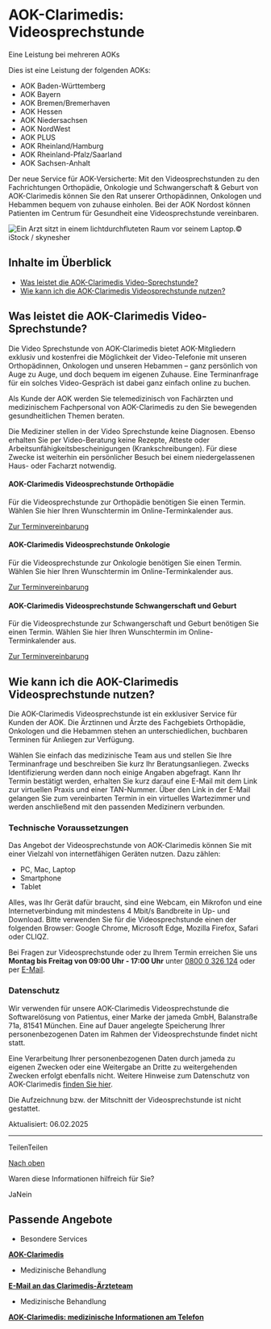 # AOK-Clarimedis: Videosprechstunde

Eine Leistung bei mehreren AOKs

Dies ist eine Leistung der folgenden AOKs:

- AOK Baden-Württemberg
- AOK Bayern
- AOK Bremen/Bremerhaven
- AOK Hessen
- AOK Niedersachsen
- AOK NordWest
- AOK PLUS
- AOK Rheinland/Hamburg
- AOK Rheinland-Pfalz/Saarland
- AOK Sachsen-Anhalt

Der neue Service für AOK-Versicherte: Mit den Videosprechstunden zu den Fachrichtungen Orthopädie, Onkologie und Schwangerschaft & Geburt von AOK-Clarimedis können Sie den Rat unserer Orthopädinnen, Onkologen und Hebammen bequem von zuhause einholen. Bei der AOK Nordost können Patienten im Centrum für Gesundheit eine Videosprechstunde vereinbaren.

![Ein Arzt sitzt in einem lichtdurchfluteten Raum vor seinem Laptop.](https://www.aok.de/pk/magazin/cms/fileadmin/_processed_/b/5/csm_clarimedis-videosprechstunde_6837d257eb.jpg.webp)© iStock / skynesher

## Inhalte im Überblick

- [Was leistet die AOK-Clarimedis Video-Sprechstunde?](https://www.aok.de/pk/leistungen/medizinische-behandlung/clarimedis-videosprechstunde/#c1590615091)
- [Wie kann ich die AOK-Clarimedis Videosprechstunde nutzen?](https://www.aok.de/pk/leistungen/medizinische-behandlung/clarimedis-videosprechstunde/#c1590615092)

## Was leistet die AOK-Clarimedis Video-Sprechstunde?

Die Video Sprechstunde von AOK-Clarimedis bietet AOK-Mitgliedern exklusiv und kostenfrei die Möglichkeit der Video-Telefonie mit unseren Orthopädinnen, Onkologen und unseren Hebammen – ganz persönlich von Auge zu Auge, und doch bequem im eigenen Zuhause. Eine Terminanfrage für ein solches Video-Gespräch ist dabei ganz einfach online zu buchen.

Als Kunde der AOK werden Sie telemedizinisch von Fachärzten und medizinischem Fachpersonal von AOK-Clarimedis zu den Sie bewegenden gesundheitlichen Themen beraten.

Die Mediziner stellen in der Video Sprechstunde keine Diagnosen. Ebenso erhalten Sie per Video-Beratung keine Rezepte, Atteste oder Arbeitsunfähigkeitsbescheinigungen (Krankschreibungen). Für diese Zwecke ist weiterhin ein persönlicher Besuch bei einem niedergelassenen Haus- oder Facharzt notwendig.

#### AOK-Clarimedis Videosprechstunde Orthopädie

Für die Videosprechstunde zur Orthopädie benötigen Sie einen Termin. Wählen Sie hier Ihren Wunschtermin im Online-Terminkalender aus.

[Zur Terminvereinbarung](https://aok-terminbuchung.patientus.de/portal-app/#/aokcl1/portal/wizard?purpose_id=OVSORTHO&resource_id=02&language=de)

#### AOK-Clarimedis Videosprechstunde Onkologie

Für die Videosprechstunde zur Onkologie benötigen Sie einen Termin. Wählen Sie hier Ihren Wunschtermin im Online-Terminkalender aus.

[Zur Terminvereinbarung](https://aok-terminbuchung.patientus.de/portal-app/#/aokcl1/portal/wizard?purpose_id=OVSONKO&resource_id=01&language=de)

#### AOK-Clarimedis Videosprechstunde Schwangerschaft und Geburt

Für die Videosprechstunde zur Schwangerschaft und Geburt benötigen Sie einen Termin. Wählen Sie hier Ihren Wunschtermin im Online-Terminkalender aus.

[Zur Terminvereinbarung](https://aok-terminbuchung.patientus.de/portal-app/#/aokcl1/portal/wizard?purpose_id=OVSGYN&resource_id=03&language=de)

## Wie kann ich die AOK-Clarimedis Videosprechstunde nutzen?

Die AOK-Clarimedis Videosprechstunde ist ein exklusiver Service für Kunden der AOK. Die Ärztinnen und Ärzte des Fachgebiets Orthopädie, Onkologen und die Hebammen stehen an unterschiedlichen, buchbaren Terminen für Anliegen zur Verfügung.

Wählen Sie einfach das medizinische Team aus und stellen Sie Ihre Terminanfrage und beschreiben Sie kurz Ihr Beratungsanliegen. Zwecks Identifizierung werden dann noch einige Angaben abgefragt. Kann Ihr Termin bestätigt werden, erhalten Sie kurz darauf eine E-Mail mit dem Link zur virtuellen Praxis und einer TAN-Nummer. Über den Link in der E-Mail gelangen Sie zum vereinbarten Termin in ein virtuelles Wartezimmer und werden anschließend mit den passenden Medizinern verbunden.

### Technische Voraussetzungen

Das Angebot der Videosprechstunde von AOK-Clarimedis können Sie mit einer Vielzahl von internetfähigen Geräten nutzen. Dazu zählen:

- PC, Mac, Laptop
- Smartphone
- Tablet

Alles, was Ihr Gerät dafür braucht, sind eine Webcam, ein Mikrofon und eine Internetverbindung mit mindestens 4 Mbit/s Bandbreite in Up- und Download. Bitte verwenden Sie für die Videosprechstunde einen der folgenden Browser: Google Chrome, Microsoft Edge, Mozilla Firefox, Safari oder CLIQZ.

Bei Fragen zur Videosprechstunde oder zu Ihrem Termin erreichen Sie uns **Montag bis Freitag von 09:00 Uhr - 17:00 Uhr** unter [0800 0 326 124](tel:08000326124) oder per [E-Mail](https://www.aok.de/pk/leistungen/medizinische-behandlung/clarimedis-kontakt/).

### Datenschutz

Wir verwenden für unsere AOK-Clarimedis Videosprechstunde die Softwarelösung von Patientus, einer Marke der jameda GmbH, Balanstraße 71a, 81541 München. Eine auf Dauer angelegte Speicherung Ihrer personenbezogenen Daten im Rahmen der Videosprechstunde findet nicht statt.

Eine Verarbeitung Ihrer personenbezogenen Daten durch jameda zu eigenen Zwecken oder eine Weitergabe an Dritte zu weitergehenden Zwecken erfolgt ebenfalls nicht. Weitere Hinweise zum Datenschutz von AOK-Clarimedis [finden Sie hier](https://www.aok.de/pk/rechtliches/datenschutz-nutzungsrechte-clarimedis/).

Die Aufzeichnung bzw. der Mitschnitt der Videosprechstunde ist nicht gestattet.

Aktualisiert: 06.02.2025

* * *

TeilenTeilen

[Nach oben](https://www.aok.de/pk/leistungen/medizinische-behandlung/clarimedis-videosprechstunde/#main-content)

Waren diese Informationen hilfreich für Sie?

JaNein

## Passende Angebote

- Besondere Services

[**AOK-Clarimedis**](https://www.aok.de/pk/thema/clarimedis-medizinische-informationen/)

- Medizinische Behandlung

[**E-Mail an das Clarimedis-Ärzteteam**](https://www.aok.de/pk/leistungen/medizinische-behandlung/clarimedis-kontakt/)

- Medizinische Behandlung

[**AOK-Clarimedis: medizinische Informationen am Telefon**](https://www.aok.de/pk/leistungen/medizinische-behandlung/aok-clarimedis-medizinische-informationen-am-telefon/)